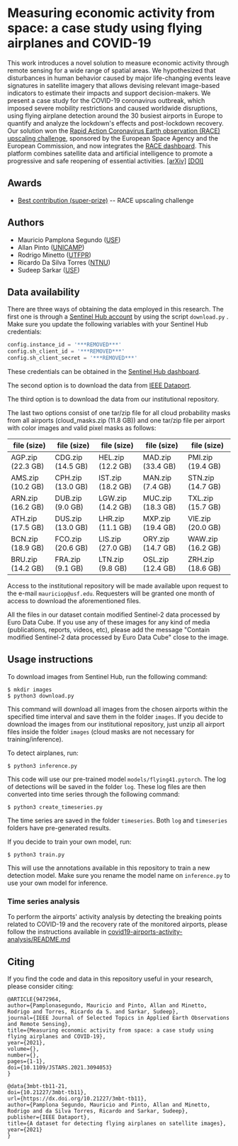 # Measuring economic activity from space: a case study using flying airplanes and COVID-19

This work introduces a novel solution to measure economic activity through remote sensing for a wide range of spatial areas. We hypothesized that disturbances in human behavior caused by major life-changing events leave signatures in satellite imagery that allows devising relevant image-based indicators to estimate their impacts and support decision-makers. We present a case study for the COVID-19 coronavirus outbreak, which imposed severe mobility restrictions and caused worldwide disruptions, using flying airplane detection around the 30 busiest airports in Europe to quantify and analyze the lockdown's effects and post-lockdown recovery. Our solution won the [Rapid Action Coronavirus Earth observation (RACE) upscaling challenge](https://eo4society.esa.int/2020/04/24/from-the-covid-19-custom-script-contest-to-the-euro-data-cube-european-dashboard/), sponsored by the European Space Agency and the European Commission, and now integrates the [RACE dashboard](https://race.esa.int/?indicator=E13d). This platform combines satellite data and artificial intelligence to promote a progressive and safe reopening of essential activities. [[arXiv]](https://arxiv.org/abs/2104.10345) [[DOI]](https://doi.org/10.1109/JSTARS.2021.3094053)

## Awards

- [Best contribution (super-prize)](https://medium.com/sentinel-hub/race-upscaling-competition-results-8a339bb8c942) -- RACE upscaling challenge

## Authors

- Mauricio Pamplona Segundo ([USF](https://www.usf.edu/))
- Allan Pinto ([UNICAMP](https://www.unicamp.br/))
- Rodrigo Minetto ([UTFPR](http://www.utfpr.edu.br/))
- Ricardo Da Silva Torres ([NTNU](https://www.ntnu.edu/))
- Sudeep Sarkar ([USF](https://www.usf.edu/))

## Data availability

There are three ways of obtaining the data employed in this research. The first one is through a [Sentinel Hub account](https://www.sentinel-hub.com/) by using the script `download.py` . Make sure you update the following variables with your Sentinel Hub credentials:

```python
config.instance_id = '***REMOVED***'
config.sh_client_id = '***REMOVED***'
config.sh_client_secret = '***REMOVED***'
```

These credentials can be obtained in the [Sentinel Hub dashboard](https://apps.sentinel-hub.com/dashboard/).

The second option is to download the data from [IEEE Dataport](https://dx.doi.org/10.21227/3mbt-tb11).

The third option is to download the data from our institutional repository.

The last two options consist of one tar/zip file for all cloud probability masks from all airports (cloud_masks.zip (11.8 GB)) and one tar/zip file per airport with color images and valid pixel masks as follows:

| file (size) | file (size) | file (size) | file (size) | file (size) |
|---|---|---|---|---|
| AGP.zip (22.3 GB) | CDG.zip (14.5 GB) | HEL.zip (12.2 GB) | MAD.zip (33.4 GB) | PMI.zip (19.4 GB) |
| AMS.zip (10.2 GB) | CPH.zip (13.0 GB) | IST.zip (18.2 GB) | MAN.zip (7.4 GB) | STN.zip (14.7 GB) |
| ARN.zip (16.2 GB) | DUB.zip (9.0 GB) | LGW.zip (14.2 GB) | MUC.zip (18.3 GB) | TXL.zip (15.7 GB) |
| ATH.zip (17.5 GB) | DUS.zip (13.0 GB) | LHR.zip (11.1 GB) | MXP.zip (19.4 GB) | VIE.zip (20.0 GB) |
| BCN.zip (18.9 GB) | FCO.zip (20.6 GB) | LIS.zip (27.0 GB) | ORY.zip (14.7 GB) | WAW.zip (16.2 GB) |
| BRU.zip (14.2 GB) | FRA.zip (9.1 GB) | LTN.zip (9.8 GB) | OSL.zip (12.4 GB) | ZRH.zip (18.6 GB) |

Access to the institutional repository will be made available upon request to the e-mail `mauriciop@usf.edu`. Requesters will be granted one month of access to download the aforementioned files.

All the files in our dataset contain modified Sentinel-2 data processed by Euro Data Cube. If you use any of these images for any kind of media (publications, reports, videos, etc), please add the message "Contain modified Sentinel-2 data processed by Euro Data Cube" close to the image.

## Usage instructions

To download images from Sentinel Hub, run the following command:

```
$ mkdir images
$ python3 download.py
```

This command will download all images from the chosen airports within the specified time interval and save them in the folder `images`. If you decide to download the images from our institutional repository, just unzip all airport files inside the folder `images` (cloud masks are not necessary for training/inference).

To detect airplanes, run:

```
$ python3 inference.py
```

This code will use our pre-trained model `models/flying41.pytorch`. The log of detections will be saved in the folder `log`. These log files are then converted into time series through the following command:

```
$ python3 create_timeseries.py
```

The time series are saved in the folder `timeseries`. Both `log` and `timeseries` folders have pre-generated results.

If you decide to train your own model, run:

```
$ python3 train.py
```

This will use the annotations available in this repository to train a new detection model. Make sure you rename the model name on `inference.py` to use your own model for inference.

### Time series analysis

To perform the airports' activity analysis by detecting the breaking points related to COVID-19 and the recovery rate of the monitored airports, please follow the instructions available in [covid19-airports-activity-analysis/README.md](https://github.com/allansp84/covid19-airports-activity-analysis.git)


## Citing

If you find the code and data in this repository useful in your research, please consider citing:
```
@ARTICLE{9472964,
author={Pamplonasegundo, Mauricio and Pinto, Allan and Minetto, Rodrigo and Torres, Ricardo da S. and Sarkar, Sudeep},
journal={IEEE Journal of Selected Topics in Applied Earth Observations and Remote Sensing}, 
title={Measuring economic activity from space: a case study using flying airplanes and COVID-19}, 
year={2021},
volume={},
number={},
pages={1-1},
doi={10.1109/JSTARS.2021.3094053}
}

@data{3mbt-tb11-21,
doi={10.21227/3mbt-tb11},
url={https://dx.doi.org/10.21227/3mbt-tb11},
author={Pamplona Segundo, Mauricio and Pinto, Allan and Minetto, Rodrigo and da Silva Torres, Ricardo and Sarkar, Sudeep},
publisher={IEEE Dataport},
title={A dataset for detecting flying airplanes on satellite images},
year={2021}
} 
```
